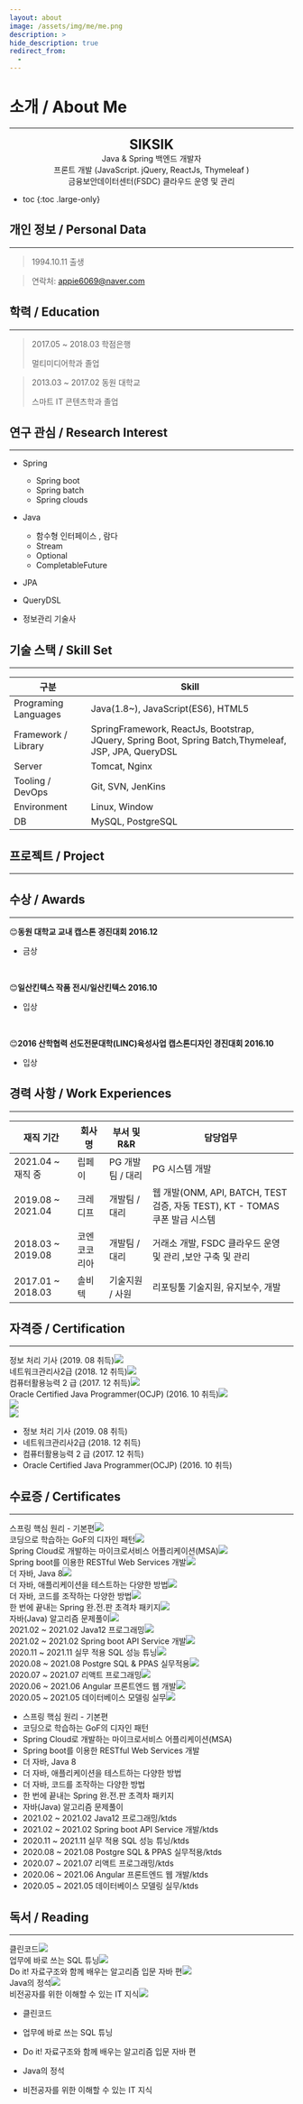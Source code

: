 ```yaml
---
layout: about
image: /assets/img/me/me.png
description: >
hide_description: true
redirect_from:
  -
---
```



# 소개 / About Me

<!--author-->

* * *

<center>
<span style=
"font-size:170%;
font-weight:bold">
SIKSIK
</span>
</center>

<center>Java & Spring 백엔드 개발자</center>

<center>프론트 개발 (JavaScript. jQuery, ReactJs, Thymeleaf )</center>

<center>금융보안데이터센터(FSDC) 클라우드 운영 및 관리</center>


* toc
{:toc .large-only}

## 개인 정보 / Personal Data
---
> 1994.10.11 출생

> 연락처: appie6069@naver.com

<!-- > Portfolio Site : <a href="https://choyunsik.github.io">https://choyunsik.github.io</a> -->


## 학력 / Education
---
> 2017.05 ~ 2018.03 학점은행
>
> 멀티미디어학과 졸업

> 2013.03 ~ 2017.02 동원 대학교
>
> 스마트 IT 콘텐츠학과 졸업

## 연구 관심 / Research Interest
---
* Spring
    + Spring boot
    + Spring batch
    + Spring clouds

* Java
    + 함수형 인터페이스 , 람다
    + Stream
    + Optional
    + CompletableFuture

* JPA

* QueryDSL

* 정보관리 기술사

## 기술 스택 / Skill Set
---


| 구분 | Skill |
| -- | -- |
| Programing Languages | Java(1.8~), JavaScript(ES6), HTML5 |
| Framework / Library | SpringFramework, ReactJs, Bootstrap, JQuery, Spring Boot, Spring Batch,Thymeleaf, JSP, JPA, QueryDSL|  
| Server | Tomcat, Nginx |
| Tooling / DevOps | Git, SVN, JenKins |
| Environment | Linux, Window |
| DB | MySQL, PostgreSQL |



## 프로젝트 / Project
---

<!-- * **Visual Object Tracking Using Plenoptic Image Sequences**

과학기술정보통신부-한성대 프로젝트 : 학부생 인턴

Lightfield 영상에서의 Siamease Network를 이용한 단일 객체 추적

* **FPV Swlf-driving RC Car**

VR 헤드셋을 통해 FPV 카메라에서 보내는 실시간 영상을 받으며 일반인들에게 조금더 쉽고 안전하게 자율주행을 체험해보는 프로젝트 수행

* **Anti Drone AI Robot using object detection**

SSD를 활용한 드론 탐지프로그램으로 라즈베리파이와 3D프린터를 이용해 만든 로봇이 드론을 인식하고 pan and tilt모터 체계를 이용하여 드론 트래킹

* **AI Mashroom Classificator App**

mobileNet을 이용한 classification으로 버섯을 구별해주는 인공지능 버섯 도감 어플로서 독버섯 채취 및 섭취 방지를 위한 어플 -->

## 수상 / Awards
---

😊<strong>동원 대학교 교내 캡스톤 경진대회 2016.12</strong>

- 금상
<br>

😊<strong>일산킨텍스 작품 전시/일산킨텍스 2016.10</strong>

- 입상
<br>

😊<strong>2016 산학협력 선도전문대학(LINC)육성사업 캡스톤디자인 경진대회 2016.10</strong>

- 입상


## 경력 사항 / Work Experiences
---

| 재직 기간 | 회사명 | 부서 및 R&R | 담당업무 |
| -- | -- | -- | -- |
| 2021.04 ~ 재직 중 | 립페이 | PG 개발팀 / 대리  | PG 시스템 개발 |
| 2019.08 ~ 2021.04 | 크레디프 | 개발팀 / 대리 | 웹 개발(ONM, API, BATCH, TEST 검증, 자동 TEST), KT - TOMAS 쿠폰 발급 시스템 |
| 2018.03 ~ 2019.08 | 코엔코코리아 | 개발팀 / 대리  | 거래소 개발, FSDC 클라우드 운영 및 관리 ,보안 구축 및 관리 |
| 2017.01 ~ 2018.03  | 솔비텍 | 기술지원 / 사원  | 리포팅툴 기술지원, 유지보수, 개발 |

## 자격증 / Certification
---
<div class="certifi">
    <div>정보 처리 기사 (2019. 08 취득)<img src= "/assets/img/Certification/6.png"></div>
    <div>네트워크관리사2급 (2018. 12 취득)<img src= "/assets/img/Certification/5.png"></div>
    <div>컴퓨터활용능력 2 급 (2017. 12 취득)<img src= "/assets/img/Certification/4.png"></div>
    <div>Oracle Certified Java Programmer(OCJP) (2016. 10 취득)<img src= "/assets/img/Certification/3.png"></div>
    <div><img src= "/assets/img/Certification/2.png"></div>
    <div><img src= "/assets/img/Certification/1.png"></div>
</div>

- 정보 처리 기사 (2019. 08 취득)
- 네트워크관리사2급 (2018. 12 취득)
- 컴퓨터활용능력 2 급 (2017. 12 취득)
- Oracle Certified Java Programmer(OCJP) (2016. 10 취득)

## 수료증 / Certificates
---

<div class="certifi">
    <div>스프링 핵심 원리 - 기본편<img src= "/assets/img/Certificates/16.png"></div>
    <div>코딩으로 학습하는 GoF의 디자인 패턴<img src= "/assets/img/Certificates/14.png"></div>
    <div>Spring Cloud로 개발하는 마이크로서비스 어플리케이션(MSA)<img src= "/assets/img/Certificates/15.png"></div>
    <div>Spring boot를 이용한 RESTful Web Services 개발<img src= "/assets/img/Certificates/13.png"></div>
    <div>더 자바, Java 8<img src= "/assets/img/Certificates/12.png"></div>
    <div>더 자바, 애플리케이션을 테스트하는 다양한 방법<img src= "/assets/img/Certificates/11.png"></div>
    <div>더 자바, 코드를 조작하는 다양한 방법<img src= "/assets/img/Certificates/10.png"></div>
    <div>한 번에 끝내는 Spring 완.전.판 초격차 패키지<img src= "/assets/img/Certificates/9.png"></div>
    <div>자바(Java) 알고리즘 문제풀이<img src= "/assets/img/Certificates/8.png"></div>
    <div>2021.02 ~ 2021.02 Java12 프로그래밍<img src= "/assets/img/Certificates/7.png"></div>
    <div>2021.02 ~ 2021.02 Spring boot API Service 개발<img src= "/assets/img/Certificates/6.png"></div>
    <div>2020.11 ~ 2021.11 실무 적용 SQL 성능 튜닝<img src= "/assets/img/Certificates/5.png"></div>
    <div>2020.08 ~ 2021.08 Postgre SQL & PPAS 실무적용<img src= "/assets/img/Certificates/4.png"></div>
    <div>2020.07 ~ 2021.07 리액트 프로그래밍<img src= "/assets/img/Certificates/3.png"></div>
    <div>2020.06 ~ 2021.06 Angular 프론트엔드 웹 개발<img src= "/assets/img/Certificates/2.png"></div>
    <div>2020.05 ~ 2021.05 데이터베이스 모델링 실무<img src= "/assets/img/Certificates/1.png"></div>
</div>

- 스프링 핵심 원리 - 기본편
- 코딩으로 학습하는 GoF의 디자인 패턴
- Spring Cloud로 개발하는 마이크로서비스 어플리케이션(MSA)
- Spring boot를 이용한 RESTful Web Services 개발
- 더 자바, Java 8
- 더 자바, 애플리케이션을 테스트하는 다양한 방법
- 더 자바, 코드를 조작하는 다양한 방법
- 한 번에 끝내는 Spring 완.전.판 초격차 패키지
- 자바(Java) 알고리즘 문제풀이
- 2021.02 ~ 2021.02 Java12 프로그래밍/ktds
- 2021.02 ~ 2021.02 Spring boot API Service 개발/ktds
- 2020.11 ~ 2021.11 실무 적용 SQL 성능 튜닝/ktds
- 2020.08 ~ 2021.08 Postgre SQL & PPAS 실무적용/ktds
- 2020.07 ~ 2021.07 리액트 프로그래밍/ktds
- 2020.06 ~ 2021.06 Angular 프론트엔드 웹 개발/ktds
- 2020.05 ~ 2021.05 데이터베이스 모델링 실무/ktds


## 독서 / Reading
---

<div class="certifi">
    <div>클린코드<img src= "/assets/img/Reading/5.jpg"></div>
    <div>업무에 바로 쓰는 SQL 튜닝<img src= "/assets/img/Reading/4.jpg"></div>
    <div>Do it! 자료구조와 함께 배우는 알고리즘 입문 자바 편<img src= "/assets/img/Reading/3.png"></div>
    <div>Java의 정석<img src= "/assets/img/Reading/2.jpg"></div>
    <div>비전공자를 위한 이해할 수 있는 IT 지식<img src= "/assets/img/Reading/1.png"></div>
</div>

- 클린코드
- 업무에 바로 쓰는 SQL 튜닝
- Do it! 자료구조와 함께 배우는 알고리즘 입문 자바 편
- Java의 정석
- 비전공자를 위한 이해할 수 있는 IT 지식



  <script>
    $(document).ready(function(){
      $('.certifi').slick({
         autoplay : true, /*자동으로 슬라이딩됨*/
         dots : true, /* 하단 점 버튼 */
         speed : 100 /* 이미지가 슬라이딩시 걸리는 시간 */,
         infinite : true,
         autoplaySpeed : 30000 /* 이미지가 다른 이미지로 넘어 갈때의 텀 */,
         arrows : true,
         slidesToShow : 1,
         slidesToScroll : 1,
         touchMove : true, /* 마우스 클릭으로 끌어서 슬라이딩 가능여부 */
         nextArrows : true, /* 넥스트버튼 */
         prevArrows : true,
         arrow : true, /*false면 좌우 버튼 없음, true면 좌우 버튼 보임*/
         fade : false
        });
    });
  </script>
